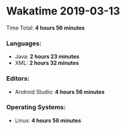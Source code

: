 # Wakatime 2019-03-13

Time Total: **4 hours 56 minutes**

### Languages:
- Java: **2 hours 23 minutes** 
- XML: **2 hours 32 minutes** 

### Editors:
- Android Studio: **4 hours 56 minutes** 

### Operating Systems:
- Linux: **4 hours 56 minutes** 

